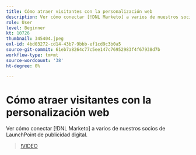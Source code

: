 ```yaml
---
title: Cómo atraer visitantes con la personalización web
description: Ver cómo conectar [!DNL Marketo] a varios de nuestros socios de LaunchPoint de publicidad digital.
role: User
level: Beginner
kt: 10726
thumbnail: 345404.jpeg
exl-id: 4bd03272-cd14-43b7-9bbb-ef1cd9c3b0a5
source-git-commit: 61eb7a8264c77c5ee147c76952983f4f67938d7b
workflow-type: tm+mt
source-wordcount: '38'
ht-degree: 0%

---
```


# Cómo atraer visitantes con la personalización web

Ver cómo conectar [!DNL Marketo] a varios de nuestros socios de LaunchPoint de publicidad digital.

>[!VIDEO](https://video.tv.adobe.com/v/345404/?quality=12&learn=on)
